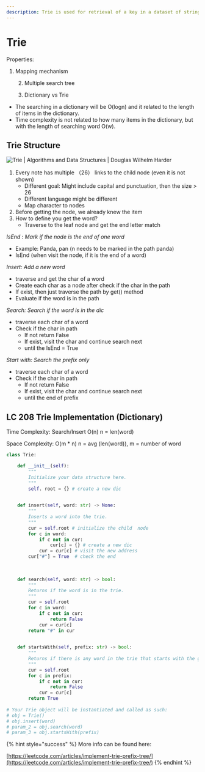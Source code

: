 ```yaml
---
description: Trie is used for retrieval of a key in a dataset of strings.
---
```


# Trie

Properties: 

1. Mapping mechanism

    2. Multiple search tree

    3. Dictionary vs Trie

* The searching in a dictionary will be O\(logn\) and it related to the length of items in the dictionary.
* Time complexity is not related to how many items in the dictionary, but with the length of searching word O\(w\).

## Trie Structure

![Trie \| Algorithms and Data Structures \| Douglas Wilhelm Harder](https://ece.uwaterloo.ca/~dwharder/aads/Projects/3/Trie/images/trie.1.png)



1. Every note has multiple （26） links to the child node \(even it is not shown\)
   * Different goal: Might include capital and punctuation, then the size &gt; 26
   * Different language might be different
   * Map character to nodes
2. Before getting the node, we already knew the item
3. How to define you get the word?
   * Traverse to the leaf node and get the end letter match

_IsEnd_ : _Mark if the node is the end of one word_

* Example: Panda, pan \(n needs to be marked in the path panda\)
* IsEnd \(when visit the node, if it is the end of a word\)

_Insert: Add a new word_ 

* traverse and get the char of a word
* Create each char as a node after check if the char in the path
* If exist, then just traverse the path by get\(\) method
* Evaluate if the word is in the path

_Search: Search if the word is in the dic_ 

* traverse each char of a word
* Check if the char in path 
  * If not return False 
  * If exist, visit the char and continue search next 
  * until the IsEnd = True 

_Start with: Search the prefix only_ 

* traverse each char of a word
* Check if the char in path 
  * If not return False 
  * If exist, visit the char and continue search next 
  * until the end of prefix 

## LC 208 Trie Implementation \(Dictionary\)

Time Complexity: Search/Insert O\(n\)  n = len\(word\)

Space Complexity: O\(m \* n\) n = avg \(len\(word\)\), m = number of word

```python
class Trie:

    def __init__(self):
        """
        Initialize your data structure here.
        """
        self. root = {} # create a new dic
        

    def insert(self, word: str) -> None:
        """
        Inserts a word into the trie.
        """
        cur = self.root # initialize the child  node
        for c in word:
            if c not in cur: 
                cur[c] = {} # create a new dic
            cur = cur[c] # visit the new address
        cur["#"] = True  # check the end 
    
    
                
    def search(self, word: str) -> bool:
        """
        Returns if the word is in the trie.
        """
        cur = self.root
        for c in word:
            if c not in cur:
                return False 
            cur = cur[c]
        return "#" in cur
    

    def startsWith(self, prefix: str) -> bool:
        """
        Returns if there is any word in the trie that starts with the given prefix.
        """
        cur = self.root
        for c in prefix:
            if c not in cur:
                return False 
            cur = cur[c]
        return True 
        
# Your Trie object will be instantiated and called as such:
# obj = Trie()
# obj.insert(word)
# param_2 = obj.search(word)
# param_3 = obj.startsWith(prefix)
```

{% hint style="success" %}
 More info can be found here: 

[https://leetcode.com/articles/implement-trie-prefix-tree/](https://leetcode.com/articles/implement-trie-prefix-tree/)
{% endhint %}





